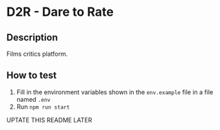# D2R - Dare to Rate


## Description

Films critics platform.


## How to test

1. Fill in the environment variables shown in the `env.example` file in a file named `.env`
2. Run `npm run start`

UPTATE THIS README LATER